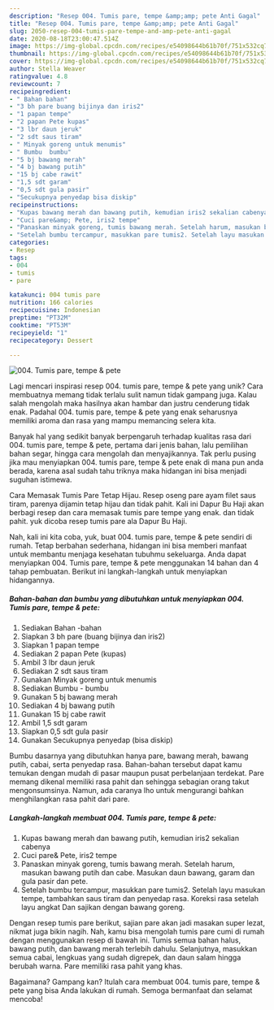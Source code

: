 ```yaml
---
description: "Resep 004. Tumis pare, tempe &amp;amp; pete Anti Gagal"
title: "Resep 004. Tumis pare, tempe &amp;amp; pete Anti Gagal"
slug: 2050-resep-004-tumis-pare-tempe-and-amp-pete-anti-gagal
date: 2020-08-18T23:00:47.514Z
image: https://img-global.cpcdn.com/recipes/e54098644b61b70f/751x532cq70/004-tumis-pare-tempe-pete-foto-resep-utama.jpg
thumbnail: https://img-global.cpcdn.com/recipes/e54098644b61b70f/751x532cq70/004-tumis-pare-tempe-pete-foto-resep-utama.jpg
cover: https://img-global.cpcdn.com/recipes/e54098644b61b70f/751x532cq70/004-tumis-pare-tempe-pete-foto-resep-utama.jpg
author: Stella Weaver
ratingvalue: 4.8
reviewcount: 7
recipeingredient:
- " Bahan bahan"
- "3 bh pare buang bijinya dan iris2"
- "1 papan tempe"
- "2 papan Pete kupas"
- "3 lbr daun jeruk"
- "2 sdt saus tiram"
- " Minyak goreng untuk menumis"
- " Bumbu  bumbu"
- "5 bj bawang merah"
- "4 bj bawang putih"
- "15 bj cabe rawit"
- "1,5 sdt garam"
- "0,5 sdt gula pasir"
- "Secukupnya penyedap bisa diskip"
recipeinstructions:
- "Kupas bawang merah dan bawang putih, kemudian iris2 sekalian cabenya"
- "Cuci pare&amp; Pete, iris2 tempe"
- "Panaskan minyak goreng, tumis bawang merah. Setelah harum, masukan bawang putih dan cabe. Masukan daun bawang, garam dan gula pasir dan pete."
- "Setelah bumbu tercampur, masukkan pare tumis2. Setelah layu masukan tempe, tambahkan saus tiram dan penyedap rasa. Koreksi rasa setelah layu angkat Dan sajikan dengan bawang goreng."
categories:
- Resep
tags:
- 004
- tumis
- pare

katakunci: 004 tumis pare 
nutrition: 166 calories
recipecuisine: Indonesian
preptime: "PT32M"
cooktime: "PT53M"
recipeyield: "1"
recipecategory: Dessert

---
```



![004. Tumis pare, tempe &amp; pete](https://img-global.cpcdn.com/recipes/e54098644b61b70f/751x532cq70/004-tumis-pare-tempe-pete-foto-resep-utama.jpg)

Lagi mencari inspirasi resep 004. tumis pare, tempe &amp; pete yang unik? Cara membuatnya memang tidak terlalu sulit namun tidak gampang juga. Kalau salah mengolah maka hasilnya akan hambar dan justru cenderung tidak enak. Padahal 004. tumis pare, tempe &amp; pete yang enak seharusnya memiliki aroma dan rasa yang mampu memancing selera kita.

Banyak hal yang sedikit banyak berpengaruh terhadap kualitas rasa dari 004. tumis pare, tempe &amp; pete, pertama dari jenis bahan, lalu pemilihan bahan segar, hingga cara mengolah dan menyajikannya. Tak perlu pusing jika mau menyiapkan 004. tumis pare, tempe &amp; pete enak di mana pun anda berada, karena asal sudah tahu triknya maka hidangan ini bisa menjadi suguhan istimewa.

Cara Memasak Tumis Pare Tetap Hijau. Resep oseng pare ayam filet saus tiram, parenya dijamin tetap hijau dan tidak pahit. Kali ini Dapur Bu Haji akan berbagi resep dan cara memasak tumis pare tempe yang enak. dan tidak pahit. yuk dicoba resep tumis pare ala Dapur Bu Haji.


Nah, kali ini kita coba, yuk, buat 004. tumis pare, tempe &amp; pete sendiri di rumah. Tetap berbahan sederhana, hidangan ini bisa memberi manfaat untuk membantu menjaga kesehatan tubuhmu sekeluarga. Anda dapat menyiapkan 004. Tumis pare, tempe &amp; pete menggunakan 14 bahan dan 4 tahap pembuatan. Berikut ini langkah-langkah untuk menyiapkan hidangannya.

<!--inarticleads1-->

##### Bahan-bahan dan bumbu yang dibutuhkan untuk menyiapkan 004. Tumis pare, tempe &amp; pete:

1. Sediakan  Bahan -bahan
1. Siapkan 3 bh pare (buang bijinya dan iris2)
1. Siapkan 1 papan tempe
1. Sediakan 2 papan Pete (kupas)
1. Ambil 3 lbr daun jeruk
1. Sediakan 2 sdt saus tiram
1. Gunakan  Minyak goreng untuk menumis
1. Sediakan  Bumbu - bumbu
1. Gunakan 5 bj bawang merah
1. Sediakan 4 bj bawang putih
1. Gunakan 15 bj cabe rawit
1. Ambil 1,5 sdt garam
1. Siapkan 0,5 sdt gula pasir
1. Gunakan Secukupnya penyedap (bisa diskip)


Bumbu dasarnya yang dibutuhkan hanya pare, bawang merah, bawang putih, cabai, serta penyedap rasa. Bahan-bahan tersebut dapat kamu temukan dengan mudah di pasar maupun pusat perbelanjaan terdekat. Pare memang dikenal memiliki rasa pahit dan sehingga sebagian orang takut mengonsumsinya. Namun, ada caranya lho untuk mengurangi bahkan menghilangkan rasa pahit dari pare. 

<!--inarticleads2-->

##### Langkah-langkah membuat 004. Tumis pare, tempe &amp; pete:

1. Kupas bawang merah dan bawang putih, kemudian iris2 sekalian cabenya
1. Cuci pare&amp; Pete, iris2 tempe
1. Panaskan minyak goreng, tumis bawang merah. Setelah harum, masukan bawang putih dan cabe. Masukan daun bawang, garam dan gula pasir dan pete.
1. Setelah bumbu tercampur, masukkan pare tumis2. Setelah layu masukan tempe, tambahkan saus tiram dan penyedap rasa. Koreksi rasa setelah layu angkat Dan sajikan dengan bawang goreng.


Dengan resep tumis pare berikut, sajian pare akan jadi masakan super lezat, nikmat juga bikin nagih. Nah, kamu bisa mengolah tumis pare cumi di rumah dengan menggunakan resep di bawah ini. Tumis semua bahan halus, bawang putih, dan bawang merah terlebih dahulu. Selanjutnya, masukkan semua cabai, lengkuas yang sudah digrepek, dan daun salam hingga berubah warna. Pare memiliki rasa pahit yang khas. 

Bagaimana? Gampang kan? Itulah cara membuat 004. tumis pare, tempe &amp; pete yang bisa Anda lakukan di rumah. Semoga bermanfaat dan selamat mencoba!
